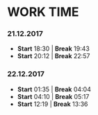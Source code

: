 # WORK TIME
### 21.12.2017
* **Start** 18:30 | **Break** 19:43
* **Start** 20:12 | **Break** 22:57
### 22.12.2017
* **Start** 01:35 | **Break** 04:04
* **Start** 04:10 | **Break** 05:17
* **Start** 12:19 | **Break** 13:36
